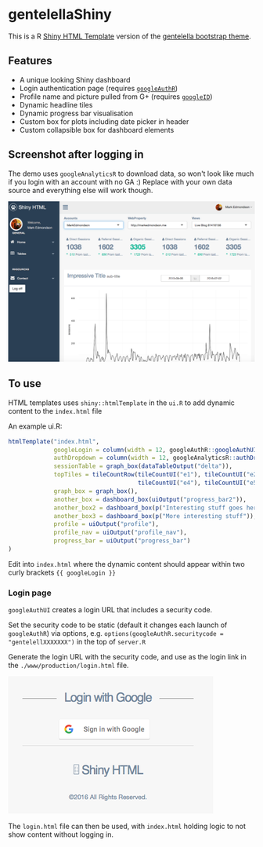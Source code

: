 # gentelellaShiny

This is a R [Shiny HTML Template](http://shiny.rstudio.com/articles/templates.html) version of the [gentelella bootstrap theme](https://github.com/puikinsh/gentelella).

## Features

* A unique looking Shiny dashboard
* Login authentication page (requires [`googleAuthR`](https://github.com/MarkEdmondson1234/googleAuthR))
* Profile name and picture pulled from G+ (requires [`googleID`](https://github.com/MarkEdmondson1234/googleID))
* Dynamic headline tiles
* Dynamic progress bar visualisation
* Custom box for plots including date picker in header
* Custom collapsible box for dashboard elements

## Screenshot after logging in

The demo uses `googleAnalyticsR` to download data, so won't look like much if you login with an account with no GA :)  Replace with your own data source and everything else will work though. 

![](gentellelaShinydemo.png)

## To use

HTML templates uses `shiny::htmlTemplate` in the `ui.R` to add dynamic content to the `index.html` file

An example ui.R:

```r
htmlTemplate("index.html",
             googleLogin = column(width = 12, googleAuthR::googleAuthUI("auth")),
             authDropdown = column(width = 12, googleAnalyticsR::authDropdownUI("auth_dropdown")),
             sessionTable = graph_box(dataTableOutput("delta")),
             topTiles = tileCountRow(tileCountUI("e1"), tileCountUI("e2"), tileCountUI("e3"),
                                     tileCountUI("e4"), tileCountUI("e5"), tileCountUI("e6")),
             graph_box = graph_box(),
             another_box = dashboard_box(uiOutput("progress_bar2")),
             another_box2 = dashboard_box(p("Interesting stuff goes here")),
             another_box3 = dashboard_box(p("More interesting stuff")),
             profile = uiOutput("profile"),
             profile_nav = uiOutput("profile_nav"),
             progress_bar = uiOutput("progress_bar")
)
```

Edit into `index.html` where the dynamic content should appear within two curly brackets `{{ googleLogin }}`

### Login page

`googleAuthUI` creates a login URL that includes a security code.  

Set the security code to be static (default it changes each launch of `googleAuthR`) via options, e.g. `options(googleAuthR.securitycode = "gentelellXXXXXXX")` in the top of `server.R`

Generate the login URL with the security code, and use as the login link in the `./www/production/login.html` file.

![](googleLogin.png)

The `login.html` file can then be used, with `index.html` holding logic to not show content without logging in.
